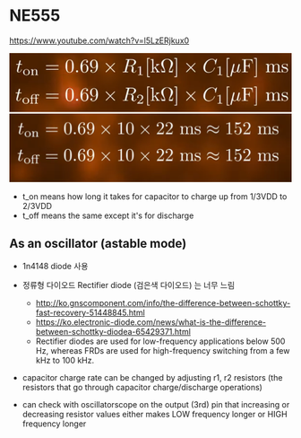 # NE555
https://www.youtube.com/watch?v=l5LzERjkux0

![equation to get time it takes for capacitor to be charged](../../assets/ne555_capacitor1.PNG)
![calculation](../../assets/ne555_capacitor2.png)
- t_on means how long it takes for capacitor to charge up from 1/3VDD to 2/3VDD
- t_off means the same except it's for discharge

## As an oscillator (astable mode)
- 1n4148 diode 사용
- 정류형 다이오드 Rectifier diode (검은색 다이오드) 는 너무 느림
  - http://ko.gnscomponent.com/info/the-difference-between-schottky-fast-recovery-51448845.html
  - https://ko.electronic-diode.com/news/what-is-the-difference-between-schottky-diodea-65429371.html
  - Rectifier diodes are used for low-frequency applications below 500 Hz, whereas FRDs are used for high-frequency switching from a few kHz to 100 kHz.

- capacitor charge rate can be changed by adjusting r1, r2 resistors (the resistors that go through capacitor charge/discharge operations)
- can check with oscillatorscope on the output (3rd) pin that increasing or decreasing resistor values either makes LOW frequency longer or HIGH frequency longer